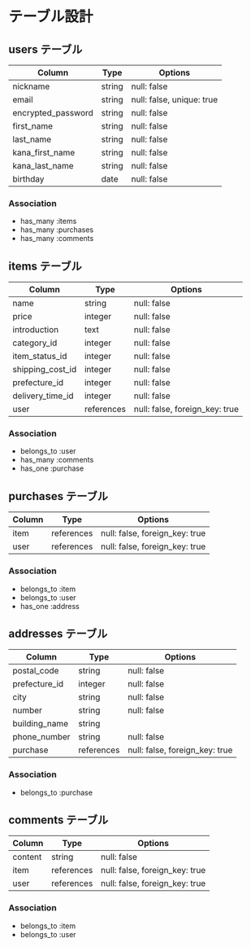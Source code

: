 # テーブル設計

## users テーブル

| Column             | Type   | Options                   |
| ------------------ | ------ | ------------------------- |
| nickname           | string | null: false               |
| email              | string | null: false, unique: true |
| encrypted_password | string | null: false               |
| first_name         | string | null: false               |
| last_name          | string | null: false               |
| kana_first_name    | string | null: false               |
| kana_last_name     | string | null: false               |
| birthday           | date   | null: false               |

### Association

- has_many :items
- has_many :purchases
- has_many :comments

## items テーブル

| Column           | Type       | Options                        |
| ---------------- | ---------- | ------------------------------ |
| name             | string     | null: false                    |
| price            | integer    | null: false                    |
| introduction     | text       | null: false                    |
| category_id      | integer    | null: false                    |
| item_status_id   | integer    | null: false                    |
| shipping_cost_id | integer    | null: false                    |
| prefecture_id    | integer    | null: false                    |
| delivery_time_id | integer    | null: false                    |
| user             | references | null: false, foreign_key: true |

### Association

- belongs_to :user
- has_many :comments
- has_one :purchase

## purchases テーブル

| Column         | Type       | Options                        |
| -------------- | ---------- | ------------------------------ |
| item           | references | null: false, foreign_key: true |
| user           | references | null: false, foreign_key: true |

### Association

- belongs_to :item
- belongs_to :user
- has_one :address

## addresses テーブル

| Column        | Type       | Options                        |
| ------------- | ---------- | ------------------------------ |
| postal_code   | string     | null: false                    |
| prefecture_id | integer    | null: false                    |
| city          | string     | null: false                    |
| number        | string     | null: false                    |
| building_name | string     |                                |
| phone_number  | string     | null: false                    |
| purchase      | references | null: false, foreign_key: true |

### Association

- belongs_to :purchase

## comments テーブル

| Column   | Type       | Options                        |
| -------- | ---------- | ------------------------------ |
| content  | string     | null: false                    |
| item     | references | null: false, foreign_key: true |
| user     | references | null: false, foreign_key: true |

### Association

- belongs_to :item
- belongs_to :user